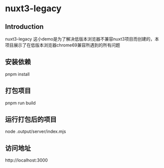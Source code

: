 # nuxt3-legacy

## Introduction
nuxt3-legacy 这小demo是为了解决低版本浏览器不兼容nuxt3项目而创建的，本项目展示了在低版本浏览器chrome69兼容所遇到的所有问题

## 安装依赖
pnpm  install

## 打包项目
pnpm run build

## 运行打包后的项目
 node .output/server/index.mjs

## 访问地址 
 http://localhost:3000
